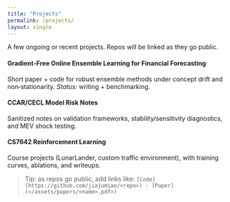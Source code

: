 ```yaml
---
title: "Projects"
permalink: /projects/
layout: single
---
```


A few ongoing or recent projects. Repos will be linked as they go public.

#### Gradient‑Free Online Ensemble Learning for Financial Forecasting
Short paper + code for robust ensemble methods under concept drift and non‑stationarity. *Status:* writing + benchmarking.

#### CCAR/CECL Model Risk Notes
Sanitized notes on validation frameworks, stability/sensitivity diagnostics, and MEV shock testing.

#### CS7642 Reinforcement Learning
Course projects (LunarLander, custom traffic environment), with training curves, ablations, and writeups.

> Tip: as repos go public, add links like: `[Code](https://github.com/jiajumiao/<repo>) · [Paper](</assets/papers/<name>.pdf>)`
